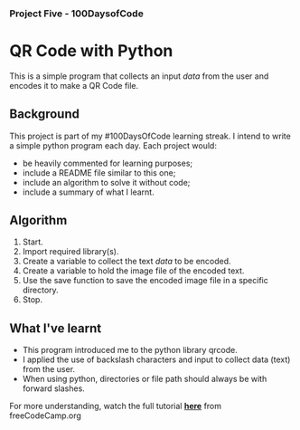 ### Project Five - 100DaysofCode
# QR Code with Python
This is a simple program that collects an input *data* from the user and encodes it to make a QR Code file.  

## Background
This project is part of my #100DaysOfCode learning streak. I intend to write a simple python program each day. Each project would:
* be heavily commented for learning purposes;
* include a README file similar to this one;
* include an algorithm to solve it without code;
* include a summary of what I learnt.

## Algorithm
1. Start.
2. Import required library(s).
3. Create a variable to collect the text *data* to be encoded.
4. Create a variable to hold the image file of the encoded text.
5. Use the save function to save the encoded image file in a specific directory.
6. Stop.

## What I've learnt
* This program introduced me to the python library qrcode.
* I applied the use of backslash characters and input to collect data (text) from the user.
* When using python, directories or file path should always be with forward slashes. 

For more understanding, watch the full tutorial **[here](https://youtu.be/SqvVm3QiQVk?t=3192)** from freeCodeCamp.org
